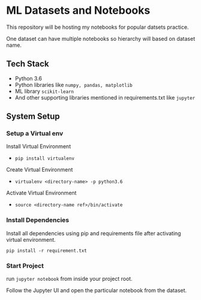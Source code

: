# ML Datasets and Notebooks

This repository will be hosting my notebooks for popular datsets practice.

One dataset can have multiple notebooks so hierarchy will based on dataset name.

## Tech Stack

- Python 3.6 
- Python libraries like `numpy, pandas, matplotlib`
- ML library `scikit-learn`
- And other supporting libraries mentioned in requirements.txt like `jupyter`

## System Setup

### Setup a Virtual env
Install Virtual Environment
  - `pip install virtualenv`

Create Virtual Environment
  - `virtualenv <directory-name> -p python3.6`
  
Activate Virtual Environment
  - `source <directory-name ref>/bin/activate`
  
### Install Dependencies

Install all dependencies using pip and requirements file after activating virtual environment.

`pip install -r requirement.txt`

### Start Project

run `jupyter notebook` from inside your project root.

Follow the Jupyter UI and open the particular notebook from the dataset.
